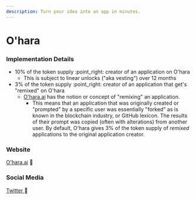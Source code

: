 ```yaml
---
description: Turn your idea into an app in minutes.
---
```


# O'hara

### Implementation Details

* 10% of the token supply  :point\_right: creator of an application on O'hara
  * This is subject to linear unlocks ("aka vesting") over 12 months&#x20;
* 3% of the token supply :point\_right: creator of an application that get's "remixed" on O'hara
  * [O'hara.ai](https://ohara.ai/apps) has the notion or concept of "remixing" an application.&#x20;
    * This means that an application that was originally created or "prompted" by a specific user was essentially "forked" as is known in the blockchain industry, or GitHub lexicon. The results of their prompt was copied (often with alterations) from another user. By default, O'hara gives 3% of the token supply of _remixed_ applications to the original application creator.

### Website

[O'hara.ai](https://ohara.ai/) :link:

### Social Media

[Twitter ](https://x.com/tryoharaAI):link:

